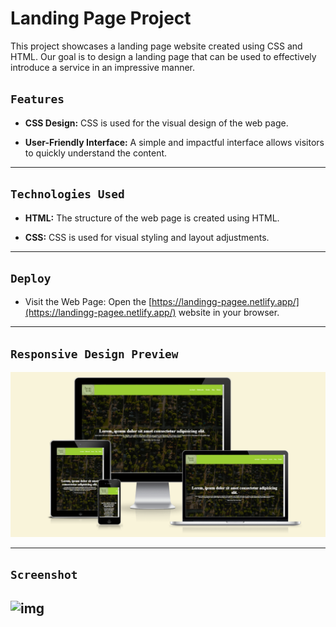 # Landing Page Project

This project showcases a landing page website created using CSS and HTML. Our goal is to design a landing page that can be used to effectively introduce a service in an impressive manner.

## `Features`

- **CSS Design:** CSS is used for the visual design of the web page.

- **User-Friendly Interface:** A simple and impactful interface allows visitors to quickly understand the content.

---

## `Technologies Used`

- **HTML:** The structure of the web page is created using HTML.

- **CSS:** CSS is used for visual styling and layout adjustments.

---

## `Deploy`

- Visit the Web Page: Open the [https://landingg-pagee.netlify.app/](https://landingg-pagee.netlify.app/) website in your browser.

---

## `Responsive Design Preview`

![Alt text](responsive.png)

---

## `Screenshot`

## ![img](img.png)
